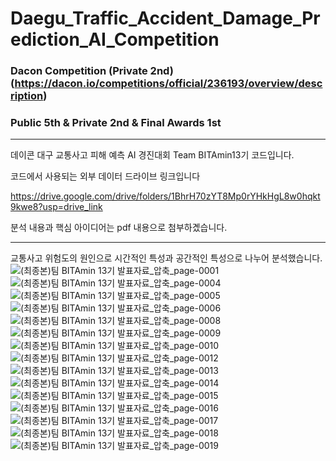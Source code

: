 # Daegu_Traffic_Accident_Damage_Prediction_AI_Competition
### Dacon Competition (Private 2nd) (https://dacon.io/competitions/official/236193/overview/description)

### Public 5th & Private 2nd & Final Awards 1st

***

데이콘 대구 교통사고 피해 예측 AI 경진대회 Team BITAmin13기 코드입니다.

코드에서 사용되는 외부 데이터 드라이브 링크입니다

https://drive.google.com/drive/folders/1BhrH70zYT8Mp0rYHkHgL8w0hqkt9kwe8?usp=drive_link

분석 내용과 핵심 아이디어는 pdf 내용으로 첨부하곘습니다.

----------
교통사고 위험도의 원인으로 시간적인 특성과 공간적인 특성으로 나누어 분석했습니다.
![(최종본)팀 BITAmin 13기 발표자료_압축_page-0001](https://github.com/newoong/Daegu_Traffic_Accident_Damage_Prediction_AI_Competition/assets/94604584/d821031f-3b00-445e-ba20-411cf4ef01a2)
![(최종본)팀 BITAmin 13기 발표자료_압축_page-0004](https://github.com/newoong/Daegu_Traffic_Accident_Damage_Prediction_AI_Competition/assets/94604584/03e611aa-f221-4209-b0e4-cd9d8000e24d)
![(최종본)팀 BITAmin 13기 발표자료_압축_page-0005](https://github.com/newoong/Daegu_Traffic_Accident_Damage_Prediction_AI_Competition/assets/94604584/6cd2a37a-4a9e-4b5b-82eb-89e01260092d)
![(최종본)팀 BITAmin 13기 발표자료_압축_page-0006](https://github.com/newoong/Daegu_Traffic_Accident_Damage_Prediction_AI_Competition/assets/94604584/3e4435aa-99ba-431b-85a3-4886bb1d1b45)
![(최종본)팀 BITAmin 13기 발표자료_압축_page-0008](https://github.com/newoong/Daegu_Traffic_Accident_Damage_Prediction_AI_Competition/assets/94604584/1983fb0e-34f9-470a-a3ef-dbdcb3a0c942)
![(최종본)팀 BITAmin 13기 발표자료_압축_page-0009](https://github.com/newoong/Daegu_Traffic_Accident_Damage_Prediction_AI_Competition/assets/94604584/c012a93e-458c-4b1f-b314-899cc2a8877f)
![(최종본)팀 BITAmin 13기 발표자료_압축_page-0010](https://github.com/newoong/Daegu_Traffic_Accident_Damage_Prediction_AI_Competition/assets/94604584/53390e81-d57e-4665-88f6-1ad4005efea7)
![(최종본)팀 BITAmin 13기 발표자료_압축_page-0012](https://github.com/newoong/Daegu_Traffic_Accident_Damage_Prediction_AI_Competition/assets/94604584/12419e21-a239-407a-963a-a4bf244519a4)
![(최종본)팀 BITAmin 13기 발표자료_압축_page-0013](https://github.com/newoong/Daegu_Traffic_Accident_Damage_Prediction_AI_Competition/assets/94604584/6618e9f0-98fb-43e6-bc78-4987a78cdc5a)
![(최종본)팀 BITAmin 13기 발표자료_압축_page-0014](https://github.com/newoong/Daegu_Traffic_Accident_Damage_Prediction_AI_Competition/assets/94604584/bedb162e-8602-49c8-9453-e09fd7db4850)
![(최종본)팀 BITAmin 13기 발표자료_압축_page-0015](https://github.com/newoong/Daegu_Traffic_Accident_Damage_Prediction_AI_Competition/assets/94604584/c3644eae-4b47-4eef-ace5-562a2549df76)
![(최종본)팀 BITAmin 13기 발표자료_압축_page-0016](https://github.com/newoong/Daegu_Traffic_Accident_Damage_Prediction_AI_Competition/assets/94604584/afe5fe3a-b325-47fe-a765-3f64efe40081)
![(최종본)팀 BITAmin 13기 발표자료_압축_page-0017](https://github.com/newoong/Daegu_Traffic_Accident_Damage_Prediction_AI_Competition/assets/94604584/7cc717be-cdb1-453e-9302-c0a5599c1c09)
![(최종본)팀 BITAmin 13기 발표자료_압축_page-0018](https://github.com/newoong/Daegu_Traffic_Accident_Damage_Prediction_AI_Competition/assets/94604584/b6f206c9-cfac-47a6-acbf-da56ad6f8691)
![(최종본)팀 BITAmin 13기 발표자료_압축_page-0019](https://github.com/newoong/Daegu_Traffic_Accident_Damage_Prediction_AI_Competition/assets/94604584/c1980a61-1745-4006-a31b-a4b71ce14c09)
